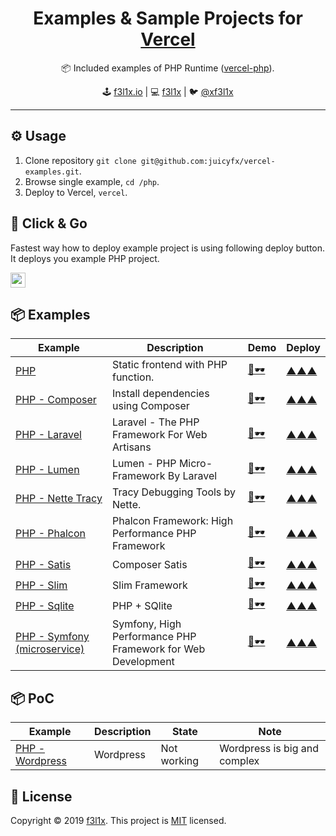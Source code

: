 <h1 align=center>Examples & Sample Projects for <a href="https://vercel.com">Vercel</a></h1>

<p align=center>
   📦 Included examples of PHP Runtime (<a href="https://github.com/juicyfx/vercel-php">vercel-php</a>).
</p>

<p align=center>
🕹 <a href="https://f3l1x.io">f3l1x.io</a> | 💻 <a href="https://github.com/f3l1x">f3l1x</a> | 🐦 <a href="https://twitter.com/xf3l1x">@xf3l1x</a>
</p>

-----

## ⚙️ Usage

1. Clone repository `git clone git@github.com:juicyfx/vercel-examples.git`.
2. Browse single example, `cd /php`.
3. Deploy to Vercel, `vercel`.

## 🚀 Click & Go

Fastest way how to deploy example project is using following deploy button. It deploys you example PHP project.

<a href="https://vercel.com/new/project?template=https://github.com/juicyfx/vercel-examples/tree/master/php"><img src="https://vercel.com/button" height="24"></a>

## 📦 Examples

| Example     | Description | Demo | Deploy |
|-------------|-------------|------|--------|
| [PHP](/php) | Static frontend with PHP function. | [👀🕶](https://php.vercel.app) | [▲▲▲](https://vercel.com/new/project?template=https://github.com/juicyfx/vercel-examples/tree/master/php) |
| [PHP - Composer](/php-composer) | Install dependencies using Composer | [👀🕶](https://php-composer-demo.vercel.app) | [▲▲▲](https://vercel.com/new/project?template=https://github.com/juicyfx/vercel-examples/tree/master/php-composer) |
| [PHP - Laravel](/php-laravel) | Laravel - The PHP Framework For Web Artisans | [👀🕶](https://php-laravel.vercel.app) | [▲▲▲](https://vercel.com/new/project?template=https://github.com/juicyfx/vercel-examples/tree/master/php-laravel) |
| [PHP - Lumen](/php-lumen) | Lumen - PHP Micro-Framework By Laravel | [👀🕶](https://php-lumen.vercel.app) | [▲▲▲](https://vercel.com/new/project?template=https://github.com/juicyfx/vercel-examples/tree/master/php-lumen) |
| [PHP - Nette Tracy](/php-nette-tracy) | Tracy Debugging Tools by Nette. | [👀🕶](https://php-nette-tracy.vercel.app) | [▲▲▲](https://vercel.com/new/project?template=https://github.com/juicyfx/vercel-examples/tree/master/php-nette-tracy) |
| [PHP - Phalcon](/php-phalcon) | Phalcon Framework: High Performance PHP Framework | [👀🕶](https://php-phalcon.vercel.app) | [▲▲▲](https://vercel.com/new/project?template=https://github.com/juicyfx/vercel-examples/tree/master/php-phalcon) |
| [PHP - Satis](/php-satis) | Composer Satis | [👀🕶](https://php-satis.vercel.app) | [▲▲▲](https://vercel.com/new/project?template=https://github.com/juicyfx/vercel-examples/tree/master/php-satis) |
| [PHP - Slim](/php-slim) | Slim Framework | [👀🕶](https://php-slim.vercel.app) | [▲▲▲](https://vercel.com/new/project?template=https://github.com/juicyfx/vercel-examples/tree/master/php-slim) |
| [PHP - Sqlite](/php-sqlite) | PHP + SQlite | [👀🕶](https://php-sqlite.vercel.app) | [▲▲▲](https://vercel.com/new/project?template=https://github.com/juicyfx/vercel-examples/tree/master/php-sqlite) |
| [PHP - Symfony (microservice)](/php-symfony-microservice) | Symfony, High Performance PHP Framework for Web Development | [👀🕶](https://php-symfony-microservice.vercel.app/) | [▲▲▲](https://vercel.com/new/project?template=https://github.com/juicyfx/vercel-examples/tree/master/php-symfony-microservice) |


## 📦 PoC

| Example     | Description | State | Note |
|-------------|-------------|-------|--------|
| [PHP - Wordpress](/php-wordpress) | Wordpress | Not working | Wordpress is big and complex |

## 📝 License

Copyright © 2019 [f3l1x](https://github.com/f3l1x).
This project is [MIT](LICENSE) licensed.
